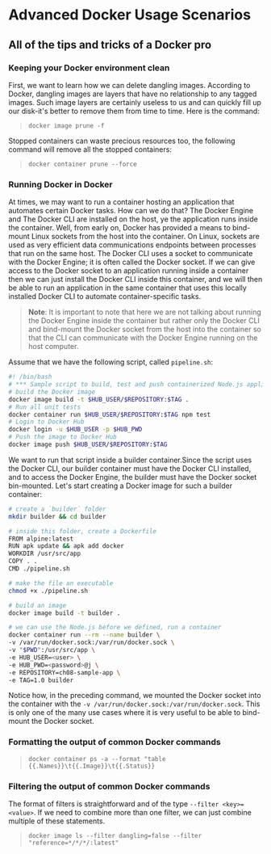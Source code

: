 # Advanced Docker Usage Scenarios

## All of the tips and tricks of a Docker pro

### Keeping your Docker environment clean

First, we want to learn how we can delete dangling images. According to Docker, dangling images are layers that have no relationship to any tagged images. Such image layers are certainly useless to us and can quickly fill up our disk-it's better to remove them from time to time. Here is the command:  

> `docker image prune -f`  

Stopped containers can waste precious resources too, the following command will remove all the stopped containers:  

> `docker container prune --force`  

### Running Docker in Docker

At times, we may want to run a container hosting an application that automates certain Docker tasks. How can we do that? The Docker Engine and The Docker CLI are installed on the host, ye the application runs inside the container. Well, from early on, Docker has provided a means to bind-mount Linux sockets from the host into the container. On Linux, sockets are used as very efficient data communications endpoints between processes that run on the same host. The Docker CLI uses a socket to communicate with the Docker Engine; it is often called the Docker socket. If we can give access to the Docker socket to an application running inside a container then we can just install the Docker CLI inside this container, and we will then be able to run an application in the same container that uses this locally installed Docker CLI to automate container-specific tasks.  

> **Note**: It is important to note that here we are not talking about running the Docker Engine inside the container but rather only the Docker CLI and bind-mount the Docker socket from the host into the container so that the CLI can communicate with the Docker Engine running on the host computer.  

Assume that we have the following script, called `pipeline.sh`:  

```sh
#! /bin/bash
# *** Sample script to build, test and push containerized Node.js applications ***
# build the Docker image
docker image build -t $HUB_USER/$REPOSITORY:$TAG .
# Run all unit tests
docker container run $HUB_USER/$REPOSITORY:$TAG npm test
# Login to Docker Hub
docker login -u $HUB_USER -p $HUB_PWD
# Push the image to Docker Hub
docker image push $HUB_USER/$REPOSITORY:$TAG
```  

We want to run that script inside a builder container.Since the script uses the Docker CLI, our builder container must have the Docker CLI installed, and to access the Docker Engine, the builder must have the Docker socket bin-mounted. Let's start creating a Docker image for such a builder container:  

```sh
# create a `builder` folder
mkdir builder && cd builder

# inside this folder, create a Dockerfile
FROM alpine:latest
RUN apk update && apk add docker
WORKDIR /usr/src/app
COPY . .
CMD ./pipeline.sh  

# make the file an executable
chmod +x ./pipeline.sh

# build an image
docker image build -t builder .

# we can use the Node.js before we defined, run a container
docker container run --rm --name builder \
-v /var/run/docker.sock:/var/run/docker.sock \
-v "$PWD":/usr/src/app \
-e HUB_USER=<user> \
-e HUB_PWD=<password>@j \
-e REPOSITORY=ch08-sample-app \
-e TAG=1.0 builder
```  

Notice how, in the preceding command, we mounted the Docker socket into the container with the `-v /var/run/docker.sock:/var/run/docker.sock`. This is only one of the many use cases where it is very useful to be able to bind-mount the Docker socket.  

### Formatting the output of common Docker commands

> `docker container ps -a --format "table {{.Names}}\t{{.Image}}\t{{.Status}}`  

### Filtering the output of common Docker commands

The format of filters is straightforward and of the type `--filter <key>=<value>`. If we need to combine more than one filter, we can just combine multiple of these statements.  

> `docker image ls --filter dangling=false --filter "reference=*/*/*/:latest"`  

